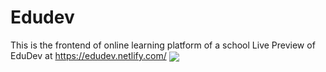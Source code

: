 # Edudev
This is the frontend of online learning platform of a school
Live Preview of EduDev at https://edudev.netlify.com/
<img src="https://d279m997dpfwgl.cloudfront.net/wp/2019/10/WBUR_Cerrato_Header_Illustration_Small_Colleges_Online-1000x666.jpg" align='center'>
